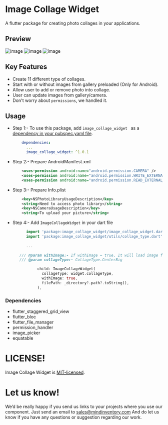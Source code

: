 # Image Collage Widget

A flutter package for creating photo collages in your applications.

## Preview
![image](https://github.com/Mindinventory/image-collage-widget/blob/master/media/center_big_fr.png?raw=true "Title")  ![image](https://github.com/Mindinventory/image-collage-widget/blob/master/media/left_big_rf.png?raw=true "Title")   ![image](https://github.com/Mindinventory/image-collage-widget/blob/master/media/v_split_rf.png?raw=true "Title")

## Key Features

* Create 11 different type of collages.
* Start with or without images from gallery preloaded (Only for Android).
* Allow user to add or remove photo into collage.
* User can update images from gallery/camera.
* Don't worry about `permissions`, we handled it.


## Usage

 * Step 1:- To use this package, add `image_collage_widget ` as a [dependency in your pubspec.yaml file](https://flutter.io/platform-plugins/).

     ```yaml
         dependencies:
           ...
           image_collage_widget: ^1.0.1
     ```


 * Step 2:- Prepare AndroidManifest.xml
 
    ```xml
        <uses-permission android:name="android.permission.CAMERA" />
        <uses-permission android:name="android.permission.WRITE_EXTERNAL_STORAGE"/>
        <uses-permission android:name="android.permission.READ_EXTERNAL_STORAGE"/>
    ```

 * Step 3:- Prepare Info.plist

    ```xml
        <key>NSPhotoLibraryUsageDescription</key>
        <string>Need to access photo library</string>
        <key>NSCameraUsageDescription</key>
        <string>To upload your picture</string>
    ```

 * Step 4:- Add `ImageCollageWidget` in your dart file

   ```dart
         import 'package:image_collage_widget/image_collage_widget.dart';
         import 'package:image_collage_widget/utils/collage_type.dart';
         
         ...
         
      /// @param withImage:- If withImage = true, It will load image from given {filePath (default = "Camera")}
      /// @param collageType:- CollageType.CenterBig

              child: ImageCollageWidget(
                collageType: widget.collageType,
                withImage: true,
                filePath: _directory?.path?.toString(),
              ),

   ```

### Dependencies

* flutter_staggered_grid_view
* flutter_bloc
* flutter_file_manager
* permission_handler
* image_picker
* equatable

# LICENSE!

Image Collage Widget is [MIT-licensed](/LICENSE).


# Let us know!

We’d be really happy if you send us links to your projects where you use our component. Just send an email to sales@mindinventory.com And do let us know if you have any questions or suggestion regarding our work.
